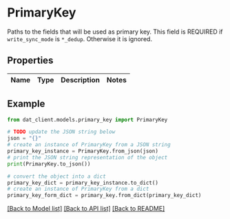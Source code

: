 # PrimaryKey

Paths to the fields that will be used as primary key. This field is REQUIRED if `write_sync_mode` is `*_dedup`. Otherwise it is ignored.

## Properties

Name | Type | Description | Notes
------------ | ------------- | ------------- | -------------

## Example

```python
from dat_client.models.primary_key import PrimaryKey

# TODO update the JSON string below
json = "{}"
# create an instance of PrimaryKey from a JSON string
primary_key_instance = PrimaryKey.from_json(json)
# print the JSON string representation of the object
print(PrimaryKey.to_json())

# convert the object into a dict
primary_key_dict = primary_key_instance.to_dict()
# create an instance of PrimaryKey from a dict
primary_key_form_dict = primary_key.from_dict(primary_key_dict)
```
[[Back to Model list]](../README.md#documentation-for-models) [[Back to API list]](../README.md#documentation-for-api-endpoints) [[Back to README]](../README.md)


